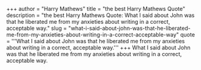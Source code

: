 +++
author = "Harry Mathews"
title = "the best Harry Mathews Quote"
description = "the best Harry Mathews Quote: What I said about John was that he liberated me from my anxieties about writing in a correct, acceptable way."
slug = "what-i-said-about-john-was-that-he-liberated-me-from-my-anxieties-about-writing-in-a-correct-acceptable-way"
quote = '''What I said about John was that he liberated me from my anxieties about writing in a correct, acceptable way.'''
+++
What I said about John was that he liberated me from my anxieties about writing in a correct, acceptable way.
